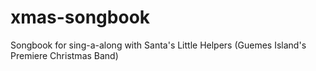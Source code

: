 # xmas-songbook

Songbook for sing-a-along with Santa's Little Helpers (Guemes Island's Premiere Christmas Band)